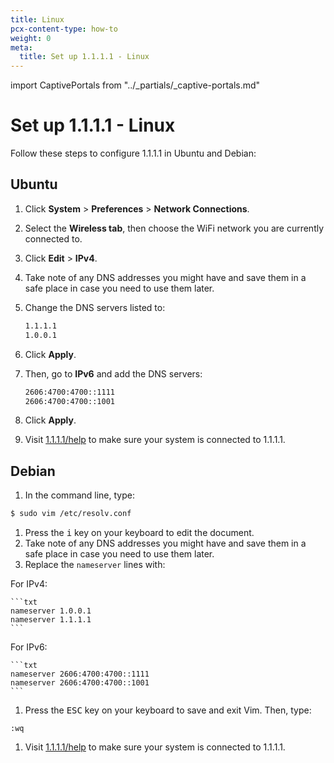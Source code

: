 ```yaml
---
title: Linux
pcx-content-type: how-to
weight: 0
meta:
  title: Set up 1.1.1.1 - Linux
---
```


import CaptivePortals from "../\_partials/\_captive-portals.md"

# Set up 1.1.1.1 - Linux

Follow these steps to configure 1.1.1.1 in Ubuntu and Debian:

## Ubuntu

1.  Click **System** > **Preferences** > **Network Connections**.

2.  Select the **Wireless tab**, then choose the WiFi network you are currently connected to.

3.  Click **Edit** > **IPv4**.

4.  Take note of any DNS addresses you might have and save them in a safe place in case you need to use them later.

5.  Change the DNS servers listed to:

    ```txt
    1.1.1.1
    1.0.0.1
    ```

6.  Click **Apply**.

7.  Then, go to **IPv6** and add the DNS servers:

    ```txt
    2606:4700:4700::1111
    2606:4700:4700::1001
    ```

8.  Click **Apply**.

9.  Visit [1.1.1.1/help](https://1.1.1.1/help) to make sure your system is connected to 1.1.1.1.

## Debian

1.  In the command line, type:

```sh
$ sudo vim /etc/resolv.conf
```

1.  Press the <kbd>i</kbd> key on your keyboard to edit the document.
2.  Take note of any DNS addresses you might have and save them in a safe place in case you need to use them later.
3.  Replace the `nameserver` lines with:

For IPv4:

    ```txt
    nameserver 1.0.0.1
    nameserver 1.1.1.1
    ```

For IPv6:

    ```txt
    nameserver 2606:4700:4700::1111
    nameserver 2606:4700:4700::1001
    ```

1.  Press the <kbd>ESC</kbd> key on your keyboard to save and exit Vim. Then, type:

<!---->

    :wq

1.  Visit [1.1.1.1/help](https://1.1.1.1/help) to make sure your system is connected to 1.1.1.1.

<CaptivePortals/>
